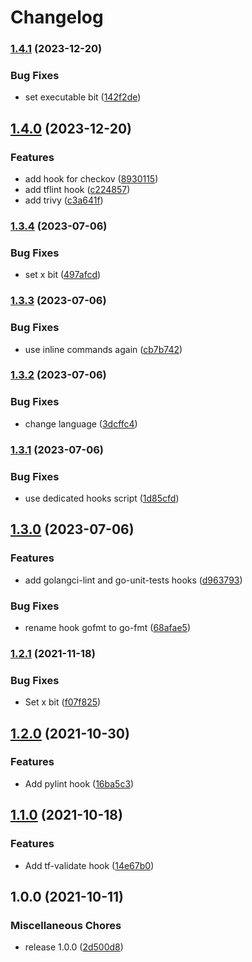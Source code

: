 # Changelog

### [1.4.1](https://www.github.com/soerenschneider/pre-commit-hooks/compare/v1.4.0...v1.4.1) (2023-12-20)


### Bug Fixes

* set executable bit ([142f2de](https://www.github.com/soerenschneider/pre-commit-hooks/commit/142f2de19220276a58b57e253420b630fb29a2e8))

## [1.4.0](https://www.github.com/soerenschneider/pre-commit-hooks/compare/v1.3.4...v1.4.0) (2023-12-20)


### Features

* add hook for checkov ([8930115](https://www.github.com/soerenschneider/pre-commit-hooks/commit/8930115c6dd5d2bcc216cc79150089010f9dab64))
* add tflint hook ([c224857](https://www.github.com/soerenschneider/pre-commit-hooks/commit/c224857d82e5912322b03b7951621804f92dbf76))
* add trivy ([c3a641f](https://www.github.com/soerenschneider/pre-commit-hooks/commit/c3a641f7364454aa29a1698530bea882ac64515b))

### [1.3.4](https://www.github.com/soerenschneider/pre-commit-hooks/compare/v1.3.3...v1.3.4) (2023-07-06)


### Bug Fixes

* set x bit ([497afcd](https://www.github.com/soerenschneider/pre-commit-hooks/commit/497afcd108e24c45afc7b8fe23ff7d180bc02c9d))

### [1.3.3](https://www.github.com/soerenschneider/pre-commit-hooks/compare/v1.3.2...v1.3.3) (2023-07-06)


### Bug Fixes

* use inline commands again ([cb7b742](https://www.github.com/soerenschneider/pre-commit-hooks/commit/cb7b742764829364de3f78268bb907fa63c22db9))

### [1.3.2](https://www.github.com/soerenschneider/pre-commit-hooks/compare/v1.3.1...v1.3.2) (2023-07-06)


### Bug Fixes

* change language ([3dcffc4](https://www.github.com/soerenschneider/pre-commit-hooks/commit/3dcffc45bcd4e2ed690e0e6cf9752f9bc8407c48))

### [1.3.1](https://www.github.com/soerenschneider/pre-commit-hooks/compare/v1.3.0...v1.3.1) (2023-07-06)


### Bug Fixes

* use dedicated hooks script ([1d85cfd](https://www.github.com/soerenschneider/pre-commit-hooks/commit/1d85cfd642b8302b89e156e86de694f4bf03e478))

## [1.3.0](https://www.github.com/soerenschneider/pre-commit-hooks/compare/v1.2.1...v1.3.0) (2023-07-06)


### Features

* add golangci-lint and go-unit-tests hooks ([d963793](https://www.github.com/soerenschneider/pre-commit-hooks/commit/d9637932d0d4c1774631b322a1e06b8675a2cb1e))


### Bug Fixes

* rename hook gofmt to go-fmt ([68afae5](https://www.github.com/soerenschneider/pre-commit-hooks/commit/68afae52afe6a1df708dae5944b4d3be91964a00))

### [1.2.1](https://www.github.com/soerenschneider/pre-commit-hooks/compare/v1.2.0...v1.2.1) (2021-11-18)


### Bug Fixes

* Set x bit ([f07f825](https://www.github.com/soerenschneider/pre-commit-hooks/commit/f07f825469fb6f272668366214548a0278059bcf))

## [1.2.0](https://www.github.com/soerenschneider/pre-commit-hooks/compare/v1.1.0...v1.2.0) (2021-10-30)


### Features

* Add pylint hook ([16ba5c3](https://www.github.com/soerenschneider/pre-commit-hooks/commit/16ba5c3eddc0111bd967a4be05ade0e33d1ffc08))

## [1.1.0](https://www.github.com/soerenschneider/pre-commit-hooks/compare/v1.0.0...v1.1.0) (2021-10-18)


### Features

* Add tf-validate hook ([14e67b0](https://www.github.com/soerenschneider/pre-commit-hooks/commit/14e67b03db3abb54a48cf6c67d78e25c983cc5a5))

## 1.0.0 (2021-10-11)


### Miscellaneous Chores

* release 1.0.0 ([2d500d8](https://www.github.com/soerenschneider/pre-commit-hooks/commit/2d500d8c25b1ad5a28c9183fad561b98c9691612))

